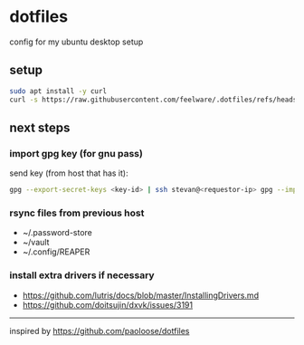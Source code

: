 # dotfiles

config for my ubuntu desktop setup

## setup

```bash
sudo apt install -y curl
curl -s https://raw.githubusercontent.com/feelware/.dotfiles/refs/heads/main/setup.sh | bash
```

## next steps

### import gpg key (for gnu pass)

send key (from host that has it):

```bash
gpg --export-secret-keys <key-id> | ssh stevan@<requestor-ip> gpg --import
```

### rsync files from previous host

- ~/.password-store
- ~/vault
- ~/.config/REAPER

### install extra drivers if necessary

- https://github.com/lutris/docs/blob/master/InstallingDrivers.md
- https://github.com/doitsujin/dxvk/issues/3191

---

inspired by https://github.com/paoloose/dotfiles

